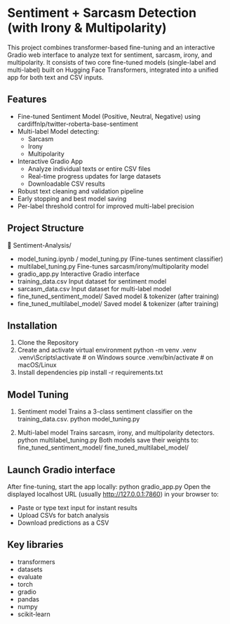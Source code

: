 # Sentiment + Sarcasm Detection (with Irony & Multipolarity)

This project combines transformer-based fine-tuning and an interactive Gradio web interface to analyze text for sentiment, sarcasm, irony, and multipolarity.
It consists of two core fine-tuned models (single-label and multi-label) built on Hugging Face Transformers, integrated into a unified app for both text and CSV inputs.

## Features 

- Fine-tuned Sentiment Model (Positive, Neutral, Negative) using cardiffnlp/twitter-roberta-base-sentiment
- Multi-label Model detecting:
    - Sarcasm
    - Irony
    - Multipolarity
- Interactive Gradio App
    - Analyze individual texts or entire CSV files
    - Real-time progress updates for large datasets
    - Downloadable CSV results
- Robust text cleaning and validation pipeline
- Early stopping and best model saving
- Per-label threshold control for improved multi-label precision

## Project Structure 

📁 Sentiment-Analysis/ 

-  model_tuning.ipynb / model_tuning.py (Fine-tunes sentiment classifier) 
- multilabel_tuning.py
          Fine-tunes sarcasm/irony/multipolarity model 
- gradio_app.py
          Interactive Gradio interface 
- training_data.csv
          Input dataset for sentiment model 
- sarcasm_data.csv
          Input dataset for multi-label model 
- fine_tuned_sentiment_model/
          Saved model & tokenizer (after training) 
- fine_tuned_multilabel_model/
          Saved model & tokenizer (after training) 


## Installation 

1. Clone the Repository
2. Create and activate virtual environment
   python -m venv .venv
   .venv\Scripts\activate      # on Windows
   source .venv/bin/activate   # on macOS/Linux
3. Install dependencies
   pip install -r requirements.txt

## Model Tuning
1. Sentiment model
  Trains a 3-class sentiment classifier on the training_data.csv.
  python model_tuning.py

2. Multi-label model
  Trains sarcasm, irony, and multipolarity detectors.
  python multilabel_tuning.py
  Both models save their weights to:
  fine_tuned_sentiment_model/
  fine_tuned_multilabel_model/

## Launch Gradio interface
After fine-tuning, start the app locally:
python gradio_app.py
Open the displayed localhost URL (usually http://127.0.0.1:7860) in your browser to:
  - Paste or type text input for instant results
  - Upload CSVs for batch analysis
  - Download predictions as a CSV

## Key libraries
  - transformers
  - datasets
  - evaluate
  - torch
  - gradio
  - pandas
  - numpy
  - scikit-learn
  
